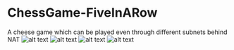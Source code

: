 # ChessGame-FiveInARow
A cheese game which can be played even through different subnets behind NAT
![alt text](https://github.com/zsbenq/ChessGame-FiveInARow/blob/master/pic1.PNG?raw=true)
![alt text](https://github.com/zsbenq/ChessGame-FiveInARow/blob/master/pic2.PNG?raw=true)
![alt text](https://github.com/zsbenq/ChessGame-FiveInARow/blob/master/pic3.PNG?raw=true)
![alt text](https://github.com/zsbenq/ChessGame-FiveInARow/blob/master/pic4.PNG?raw=true)
